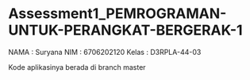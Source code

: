 # Assessment1_PEMROGRAMAN-UNTUK-PERANGKAT-BERGERAK-1

NAMA : Suryana
NIM : 6706202120
Kelas : D3RPLA-44-03

Kode aplikasinya berada di branch master
